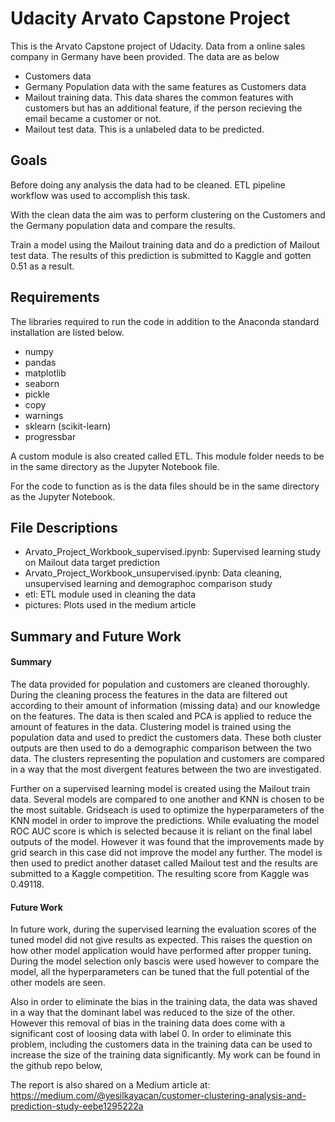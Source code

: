 # Udacity Arvato Capstone Project

This is the Arvato Capstone project of Udacity. Data from a online sales company in Germany have been provided. The data are as below

- Customers data
- Germany Population data with the same features as Customers data
- Mailout training data. This data shares the common features with customers but has an additional feature, if the person recieving the email became a customer or not.
- Mailout test data. This is a unlabeled data to be predicted.

## Goals

Before doing any analysis the data had to be cleaned. ETL pipeline workflow was used to accomplish this task.

With the clean data the aim was to perform clustering on the Customers and the Germany population data and compare the results.

Train a model using the Mailout training data and do a prediction of Mailout test data. The results of this prediction is submitted to Kaggle and gotten 0.51 as a result.

## Requirements

The libraries required to run the code in addition to the Anaconda standard installation are listed below.
- numpy
- pandas
- matplotlib
- seaborn
- pickle
- copy
- warnings
- sklearn (scikit-learn)
- progressbar

A custom module is also created called ETL. This module folder needs to be in the same directory as the Jupyter Notebook file.

For the code to function as is the data files should be in the same directory as the Jupyter Notebook.

## File Descriptions

- Arvato_Project_Workbook_supervised.ipynb: Supervised learning study on Mailout data target prediction
- Arvato_Project_Workbook_unsupervised.ipynb: Data cleaning, unsupervised learning and demographoc comparison study
- etl: ETL module used in cleaning the data
- pictures: Plots used in the medium article

## Summary and Future Work

#### Summary
The data provided for population and customers are cleaned thoroughly. During the cleaning process the features in the data are filtered out according to their amount of information (missing data) and our knowledge on the features. The data is then scaled and PCA is applied to reduce the amount of features in the data. Clustering model is trained using the population data and used to predict the customers data. These both cluster outputs are then used to do a demographic comparison between the two data. The clusters representing the population and customers are compared in a way that the most divergent features between the two are investigated.

Further on a supervised learning model is created using the Mailout train data. Several models are compared to one another and KNN is chosen to be the most suitable. Gridseach is used to optimize the hyperparameters of the KNN model in order to improve the predictions. While evaluating the model ROC AUC score is which is selected because it is reliant on the final label outputs of the model. However it was found that the improvements made by grid search in this case did not improve the model any further. The model is then used to predict another dataset called Mailout test and the results are submitted to a Kaggle competition. The resulting score from Kaggle was 0.49118.

#### Future Work
In future work, during the supervised learning the evaluation scores of the tuned model did not give results as expected. This raises the question on how other model application would have performed after propper tuning. During the model selection only bascis were used however to compare the model, all the hyperparameters can be tuned that the full potential of the other models are seen.

Also in order to eliminate the bias in the training data, the data was shaved in a way that the dominant label was reduced to the size of the other. However this removal of bias in the training data does come with a significant cost of loosing data with label 0. In order to eliminate this problem, including the customers data in the training data can be used to increase the size of the training data significantly.
My work can be found in the github repo below,


The report is also shared on a Medium article at:
https://medium.com/@yesilkayacan/customer-clustering-analysis-and-prediction-study-eebe1295222a
